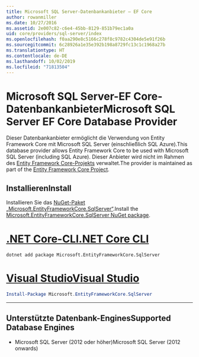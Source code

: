 ```yaml
---
title: Microsoft SQL Server-Datenbankanbieter – EF Core
author: rowanmiller
ms.date: 10/27/2016
ms.assetid: 2e007c82-c6e4-45bb-8129-851b79ec1a0a
uid: core/providers/sql-server/index
ms.openlocfilehash: f0aa290e8c5166c278f8c9782c4304de5e91f26b
ms.sourcegitcommit: 6c28926a1e35e392b198a8729fc13c1c1968a27b
ms.translationtype: HT
ms.contentlocale: de-DE
ms.lasthandoff: 10/02/2019
ms.locfileid: "71813504"
---
```

# <a name="microsoft-sql-server-ef-core-database-provider"></a><span data-ttu-id="fa1df-102">Microsoft SQL Server-EF Core-Datenbankanbieter</span><span class="sxs-lookup"><span data-stu-id="fa1df-102">Microsoft SQL Server EF Core Database Provider</span></span>

<span data-ttu-id="fa1df-103">Dieser Datenbankanbieter ermöglicht die Verwendung von Entity Framework Core mit Microsoft SQL Server (einschließlich SQL Azure).</span><span class="sxs-lookup"><span data-stu-id="fa1df-103">This database provider allows Entity Framework Core to be used with Microsoft SQL Server (including SQL Azure).</span></span> <span data-ttu-id="fa1df-104">Dieser Anbieter wird nicht im Rahmen des [Entity Framework Core-Projekts](https://github.com/aspnet/EntityFrameworkCore) verwaltet.</span><span class="sxs-lookup"><span data-stu-id="fa1df-104">The provider is maintained as part of the [Entity Framework Core Project](https://github.com/aspnet/EntityFrameworkCore).</span></span>

## <a name="install"></a><span data-ttu-id="fa1df-105">Installieren</span><span class="sxs-lookup"><span data-stu-id="fa1df-105">Install</span></span>

<span data-ttu-id="fa1df-106">Installieren Sie das [NuGet-Paket „Microsoft.EntityFrameworkCore.SqlServer“](https://www.nuget.org/packages/Microsoft.EntityFrameworkCore.SqlServer/).</span><span class="sxs-lookup"><span data-stu-id="fa1df-106">Install the [Microsoft.EntityFrameworkCore.SqlServer NuGet package](https://www.nuget.org/packages/Microsoft.EntityFrameworkCore.SqlServer/).</span></span>

# <a name="net-core-clitabdotnet-core-cli"></a>[<span data-ttu-id="fa1df-107">.NET Core-CLI</span><span class="sxs-lookup"><span data-stu-id="fa1df-107">.NET Core CLI</span></span>](#tab/dotnet-core-cli)

``` console
dotnet add package Microsoft.EntityFrameworkCore.SqlServer
```

# <a name="visual-studiotabvs"></a>[<span data-ttu-id="fa1df-108">Visual Studio</span><span class="sxs-lookup"><span data-stu-id="fa1df-108">Visual Studio</span></span>](#tab/vs)

``` powershell
Install-Package Microsoft.EntityFrameworkCore.SqlServer
```

***

## <a name="supported-database-engines"></a><span data-ttu-id="fa1df-109">Unterstützte Datenbank-Engines</span><span class="sxs-lookup"><span data-stu-id="fa1df-109">Supported Database Engines</span></span>

* <span data-ttu-id="fa1df-110">Microsoft SQL Server (2012 oder höher)</span><span class="sxs-lookup"><span data-stu-id="fa1df-110">Microsoft SQL Server (2012 onwards)</span></span>
